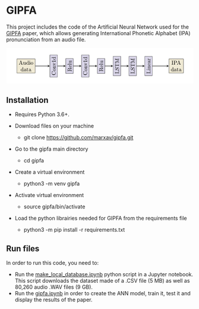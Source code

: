 # GIPFA

This project includes the code of the Artificial Neural Network used for the [GIPFA](https://arxiv.org/abs/2006.07573) paper, which allows generating International Phonetic Alphabet (IPA) pronunciation from an audio file.

![](gipfa.png?raw=true)

## Installation

* Requires Python 3.6+.

* Download files on your machine
  * git clone https://github.com/marxav/gipfa.git

* Go to the gipfa main directory
  * cd gipfa

* Create a virtual environment
  * python3 -m venv gipfa

* Activate virtual environment
  * source gipfa/bin/activate

* Load the python librairies needed for GIPFA from the requirements file
  * python3 -m pip install -r requirements.txt

## Run files

In order to run this code, you need to:
* Run the [make_local_database.ipynb](make_local_database.ipynb) python script in a Jupyter notebook. This script downloads the dataset made of a .CSV file (5 MB) as well as 80,260 audio .WAV files (9 GB).
* Run the [gipfa.ipynb](gipfa.ipynb) in order to create the ANN model, train it, test it and display the results of the paper.
